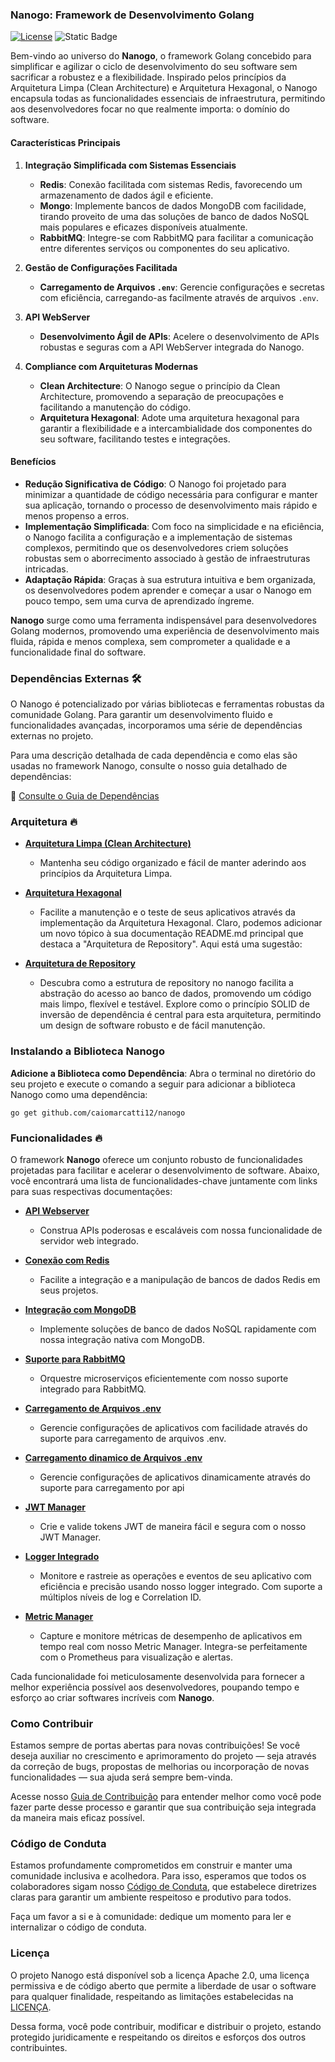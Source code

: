 ### Nanogo: Framework de Desenvolvimento Golang

[![License](https://img.shields.io/badge/License-Apache%202.0-blue.svg)](license) ![Static Badge](https://img.shields.io/badge/N%C3%A3o%20pronto%20para%20produ%C3%A7%C3%A3o-red)

Bem-vindo ao universo do **Nanogo**, o framework Golang concebido para simplificar e agilizar o ciclo de desenvolvimento do seu software sem sacrificar a robustez e a flexibilidade. Inspirado pelos princípios da Arquitetura Limpa (Clean Architecture) e Arquitetura Hexagonal, o Nanogo encapsula todas as funcionalidades essenciais de infraestrutura, permitindo aos desenvolvedores focar no que realmente importa: o domínio do software.

#### **Características Principais**

1. **Integração Simplificada com Sistemas Essenciais**
    - **Redis**: Conexão facilitada com sistemas Redis, favorecendo um armazenamento de dados ágil e eficiente.
    - **Mongo**: Implemente bancos de dados MongoDB com facilidade, tirando proveito de uma das soluções de banco de dados NoSQL mais populares e eficazes disponíveis atualmente.
    - **RabbitMQ**: Integre-se com RabbitMQ para facilitar a comunicação entre diferentes serviços ou componentes do seu aplicativo.

2. **Gestão de Configurações Facilitada**
    - **Carregamento de Arquivos `.env`**: Gerencie configurações e secretas com eficiência, carregando-as facilmente através de arquivos `.env`.

3. **API WebServer**
    - **Desenvolvimento Ágil de APIs**: Acelere o desenvolvimento de APIs robustas e seguras com a API WebServer integrada do Nanogo.

4. **Compliance com Arquiteturas Modernas**
    - **Clean Architecture**: O Nanogo segue o princípio da Clean Architecture, promovendo a separação de preocupações e facilitando a manutenção do código.
    - **Arquitetura Hexagonal**: Adote uma arquitetura hexagonal para garantir a flexibilidade e a intercambialidade dos componentes do seu software, facilitando testes e integrações.

#### **Benefícios**

- **Redução Significativa de Código**: O Nanogo foi projetado para minimizar a quantidade de código necessária para configurar e manter sua aplicação, tornando o processo de desenvolvimento mais rápido e menos propenso a erros.
- **Implementação Simplificada**: Com foco na simplicidade e na eficiência, o Nanogo facilita a configuração e a implementação de sistemas complexos, permitindo que os desenvolvedores criem soluções robustas sem o aborrecimento associado à gestão de infraestruturas intricadas.
- **Adaptação Rápida**: Graças à sua estrutura intuitiva e bem organizada, os desenvolvedores podem aprender e começar a usar o Nanogo em pouco tempo, sem uma curva de aprendizado íngreme.

**Nanogo** surge como uma ferramenta indispensável para desenvolvedores Golang modernos, promovendo uma experiência de desenvolvimento mais fluida, rápida e menos complexa, sem comprometer a qualidade e a funcionalidade final do software.

### **Dependências Externas 🛠**

O Nanogo é potencializado por várias bibliotecas e ferramentas robustas da comunidade Golang. Para garantir um desenvolvimento fluido e funcionalidades avançadas, incorporamos uma série de dependências externas no projeto.

Para uma descrição detalhada de cada dependência e como elas são usadas no framework Nanogo, consulte o nosso guia detalhado de dependências:

📄 [Consulte o Guia de Dependências](./docs/dependencies.md)

### **Arquitetura 🔥**

- **[Arquitetura Limpa (Clean Architecture)](./docs/clean_architecture.md)**
    - Mantenha seu código organizado e fácil de manter aderindo aos princípios da Arquitetura Limpa.

- **[Arquitetura Hexagonal](./docs/hexagonal_architecture.md)**
    - Facilite a manutenção e o teste de seus aplicativos através da implementação da Arquitetura Hexagonal.
      Claro, podemos adicionar um novo tópico à sua documentação README.md principal que destaca a "Arquitetura de Repository". Aqui está uma sugestão:

- **[Arquitetura de Repository](./docs/repository_architecture.md)**
    - Descubra como a estrutura de repository no nanogo facilita a abstração do acesso ao banco de dados, promovendo um código mais limpo, flexível e testável. Explore como o princípio SOLID de inversão de dependência é central para esta arquitetura, permitindo um design de software robusto e de fácil manutenção.


### **Instalando a Biblioteca Nanogo**

**Adicione a Biblioteca como Dependência**: Abra o terminal no diretório do seu projeto e execute o comando a seguir para adicionar a biblioteca Nanogo como uma dependência:

```
go get github.com/caiomarcatti12/nanogo
```

### **Funcionalidades 🔥**

O framework **Nanogo** oferece um conjunto robusto de funcionalidades projetadas para facilitar e acelerar o desenvolvimento de software. Abaixo, você encontrará uma lista de funcionalidades-chave juntamente com links para suas respectivas documentações:

- **[API Webserver](./docs/api_webserver.md)**
   - Construa APIs poderosas e escaláveis com nossa funcionalidade de servidor web integrado.

- **[Conexão com Redis](./docs/redis_cache.md)**
   - Facilite a integração e a manipulação de bancos de dados Redis em seus projetos.

- **[Integração com MongoDB](./docs/mongodb_integration.md)**
   - Implemente soluções de banco de dados NoSQL rapidamente com nossa integração nativa com MongoDB.

- **[Suporte para RabbitMQ](./docs/rabbitmq_support.md)**
   - Orquestre microserviços eficientemente com nosso suporte integrado para RabbitMQ.

- **[Carregamento de Arquivos .env](./docs/local_env_loading.md)**
   - Gerencie configurações de aplicativos com facilidade através do suporte para carregamento de arquivos .env.

- **[Carregamento dinamico de Arquivos .env](./docs/remote_env_loading.md)**
    - Gerencie configurações de aplicativos dinamicamente através do suporte para carregamento por api

- **[JWT Manager](./docs/jwt.md)**
    - Crie e valide tokens JWT de maneira fácil e segura com o nosso JWT Manager.

- **[Logger Integrado](./docs/logger.md)**
    - Monitore e rastreie as operações e eventos de seu aplicativo com eficiência e precisão usando nosso logger integrado. Com suporte a múltiplos níveis de log e Correlation ID.

- **[Metric Manager](./docs/metric_manager.md)**
    - Capture e monitore métricas de desempenho de aplicativos em tempo real com nosso Metric Manager. Integra-se perfeitamente com o Prometheus para visualização e alertas.

Cada funcionalidade foi meticulosamente desenvolvida para fornecer a melhor experiência possível aos desenvolvedores, poupando tempo e esforço ao criar softwares incríveis com **Nanogo**.

### **Como Contribuir**

Estamos sempre de portas abertas para novas contribuições! Se você deseja auxiliar no crescimento e aprimoramento do projeto — seja através da correção de bugs, propostas de melhorias ou incorporação de novas funcionalidades — sua ajuda será sempre bem-vinda.

Acesse nosso [Guia de Contribuição](contributing.md) para entender melhor como você pode fazer parte desse processo e garantir que sua contribuição seja integrada da maneira mais eficaz possível.

### **Código de Conduta**

Estamos profundamente comprometidos em construir e manter uma comunidade inclusiva e acolhedora. Para isso, esperamos que todos os colaboradores sigam nosso [Código de Conduta](./docs/code_of_conduct.md), que estabelece diretrizes claras para garantir um ambiente respeitoso e produtivo para todos.

Faça um favor a si e à comunidade: dedique um momento para ler e internalizar o código de conduta.

### **Licença**

O projeto Nanogo está disponível sob a licença Apache 2.0, uma licença permissiva e de código aberto que permite a liberdade de usar o software para qualquer finalidade, respeitando as limitações estabelecidas na [LICENÇA](license).

Dessa forma, você pode contribuir, modificar e distribuir o projeto, estando protegido juridicamente e respeitando os direitos e esforços dos outros contribuintes.

